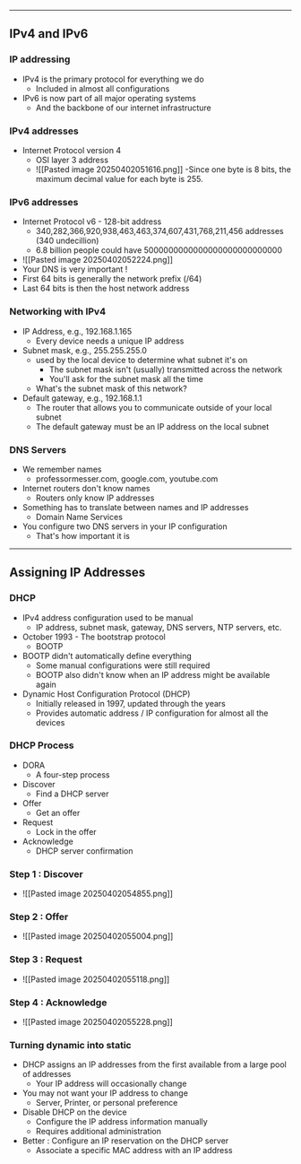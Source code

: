 
---

## IPv4 and IPv6

### IP addressing
- IPv4 is the primary protocol for everything we do
	- Included in almost all configurations
- IPv6 is now part of all major operating systems
	- And the backbone of our internet infrastructure

### IPv4 addresses
- Internet Protocol version 4
	- OSI layer 3 address
	- ![[Pasted image 20250402051616.png]]
	-Since one byte is 8 bits, the maximum decimal value for each byte is 255.

### IPv6 addresses
- Internet Protocol v6 - 128-bit address
	- 340,282,366,920,938,463,463,374,607,431,768,211,456 addresses (340 undecillion)
	- 6.8 billion people could have 5000000000000000000000000000
- ![[Pasted image 20250402052224.png]]
- Your DNS is very important !
- First 64 bits is generally the network prefix (/64)
- Last 64 bits is then the host network address

### Networking with IPv4
- IP Address, e.g., 192.168.1.165
	- Every device needs a unique IP address
- Subnet mask, e.g., 255.255.255.0
	- used by the local device to determine what subnet it's on
		- The subnet mask isn't (usually) transmitted across the network
		- You'll ask for the subnet mask all the time
	- What's the subnet mask of this network?
- Default gateway, e.g., 192.168.1.1
	- The router that allows you to communicate outside of your local subnet
	- The default gateway must be an IP address on the local subnet

### DNS Servers
- We remember names
	- professormesser.com, google.com, youtube.com
- Internet routers don't know names
	- Routers only know IP addresses
- Something has to translate between names and IP addresses
	- Domain Name Services
- You configure two DNS servers in your IP configuration 
	- That's how important it is

---
## Assigning IP Addresses

### DHCP
- IPv4 address configuration used to be manual
	- IP address, subnet mask, gateway, DNS servers, NTP servers, etc.
- October 1993 - The bootstrap protocol
	- BOOTP
- BOOTP didn't automatically define everything
	- Some manual configurations were still required
	- BOOTP also didn't know when an IP address might be available again
- Dynamic Host Configuration Protocol (DHCP)
	- Initially released in 1997, updated through the years
	- Provides automatic address / IP configuration for almost all the devices

### DHCP Process
- DORA
	- A four-step process
- Discover
	- Find a DHCP server
- Offer
	- Get an offer
- Request 
	- Lock in the offer
- Acknowledge
	- DHCP server confirmation

### Step 1 : Discover
- ![[Pasted image 20250402054855.png]]

### Step 2 : Offer
- ![[Pasted image 20250402055004.png]]

### Step 3 : Request
- ![[Pasted image 20250402055118.png]]

### Step 4 : Acknowledge
- ![[Pasted image 20250402055228.png]]

### Turning dynamic into static
- DHCP assigns an IP addresses from the first available from a large pool of addresses
	- Your IP address will occasionally change
- You may not want your IP address to change
	- Server, Printer, or personal preference
- Disable DHCP on the device
	- Configure the IP address information manually
	- Requires additional administration
- Better : Configure an IP reservation on the DHCP server
	- Associate a specific MAC address with an IP address

### 